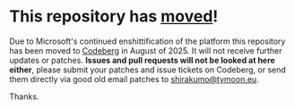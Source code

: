 # This repository has [moved](https://shirakumo.org/projects/jLichat)!
Due to Microsoft's continued enshittification of the platform this repository has been moved to [Codeberg](https://shirakumo.org/projects/jLichat) in August of 2025. It will not receive further updates or patches. **Issues and pull requests will not be looked at here either**, please submit your patches and issue tickets on Codeberg, or send them directly via good old email patches to [shirakumo@tymoon.eu](mailto:shirakumo@tymoon.eu).

Thanks.